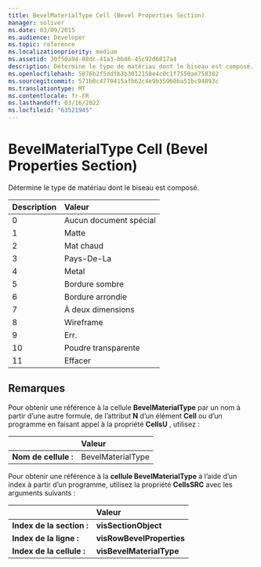 ```yaml
---
title: BevelMaterialType Cell (Bevel Properties Section)
manager: soliver
ms.date: 03/09/2015
ms.audience: Developer
ms.topic: reference
ms.localizationpriority: medium
ms.assetid: 30f50a94-88dc-41a3-bb46-45c92d6817a4
description: Détermine le type de matériau dont le biseau est composé.
ms.openlocfilehash: 5876b2f5ddfb3b3012158e4c0c1f7550ae758302
ms.sourcegitcommit: 571b0c4770415afb62c4e9b35960ba51bc94893c
ms.translationtype: MT
ms.contentlocale: fr-FR
ms.lasthandoff: 03/16/2022
ms.locfileid: "63521945"
---
```

# <a name="bevelmaterialtype-cell-bevel-properties-section"></a>BevelMaterialType Cell (Bevel Properties Section)

Détermine le type de matériau dont le biseau est composé. 
  
|**Description**|**Valeur**|
|:-----|:-----|
|0  <br/> |Aucun document spécial  <br/> |
|1  <br/> |Matte  <br/> |
|2  <br/> |Mat chaud  <br/> |
|3  <br/> |Pays-De-La  <br/> |
|4  <br/> |Metal  <br/> |
|5  <br/> |Bordure sombre  <br/> |
|6   <br/> |Bordure arrondie  <br/> |
|7   <br/> |À deux dimensions  <br/> |
|8   <br/> |Wireframe  <br/> |
|9   <br/> |Err.  <br/> |
|10  <br/> |Poudre transparente  <br/> |
|11  <br/> |Effacer  <br/> |
   
## <a name="remarks"></a>Remarques

Pour obtenir une référence à la cellule **BevelMaterialType** par un nom à partir d’une autre formule, de l’attribut **N** d’un élément **Cell** ou d’un programme en faisant appel à la propriété **CellsU** , utilisez : 
  
||Valeur |
|:-----|:-----|
| **Nom de cellule :**  <br/> | BevelMaterialType  <br/> |
   
Pour obtenir une référence à la **cellule BevelMaterialType** à l’aide d’un index à partir d’un programme, utilisez la propriété **CellsSRC** avec les arguments suivants : 
  
||Valeur |
|:-----|:-----|
| **Index de la section :**  <br/> |**visSectionObject** <br/> |
| **Index de la ligne :**  <br/> |**visRowBevelProperties** <br/> |
| **Index de la cellule :**  <br/> |**visBevelMaterialType** <br/> |
   

